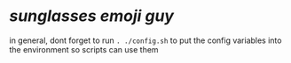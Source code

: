 # *sunglasses emoji guy*

in general, dont forget to run `. ./config.sh` to put the config variables into the environment so scripts can use them
